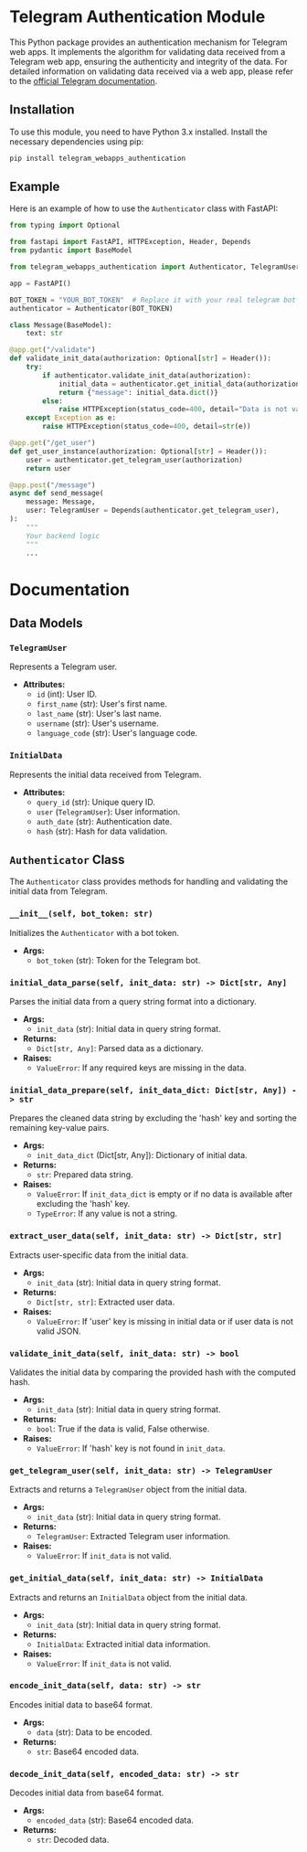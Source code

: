 # Telegram Authentication Module

This Python package provides an authentication mechanism for Telegram web apps. It implements the algorithm for validating data received from a Telegram web app, ensuring the authenticity and integrity of the data. For detailed information on validating data received via a web app, please refer to the [official Telegram documentation](https://core.telegram.org/bots/webapps#validating-data-received-via-the-web-app).

## Installation

To use this module, you need to have Python 3.x installed. Install the necessary dependencies using pip:

```bash
pip install telegram_webapps_authentication
```
## Example

Here is an example of how to use the `Authenticator` class with FastAPI:

```python
from typing import Optional

from fastapi import FastAPI, HTTPException, Header, Depends
from pydantic import BaseModel

from telegram_webapps_authentication import Authenticator, TelegramUser

app = FastAPI()

BOT_TOKEN = "YOUR_BOT_TOKEN"  # Replace it with your real telegram bot token
authenticator = Authenticator(BOT_TOKEN)

class Message(BaseModel):
    text: str

@app.get("/validate")
def validate_init_data(authorization: Optional[str] = Header()):
    try:
        if authenticator.validate_init_data(authorization):
            initial_data = authenticator.get_initial_data(authorization)
            return {"message": initial_data.dict()}
        else:
            raise HTTPException(status_code=400, detail="Data is not valid")
    except Exception as e:
        raise HTTPException(status_code=400, detail=str(e))

@app.get("/get_user")
def get_user_instance(authorization: Optional[str] = Header()):
    user = authenticator.get_telegram_user(authorization)
    return user

@app.post("/message")
async def send_message(
    message: Message,
    user: TelegramUser = Depends(authenticator.get_telegram_user),
):
    """
    Your backend logic
    """
    ...
```

# Documentation

## Data Models

### `TelegramUser`

Represents a Telegram user.

- **Attributes:**
  - `id` (int): User ID.
  - `first_name` (str): User's first name.
  - `last_name` (str): User's last name.
  - `username` (str): User's username.
  - `language_code` (str): User's language code.

### `InitialData`

Represents the initial data received from Telegram.

- **Attributes:**
  - `query_id` (str): Unique query ID.
  - `user` (`TelegramUser`): User information.
  - `auth_date` (str): Authentication date.
  - `hash` (str): Hash for data validation.

## `Authenticator` Class

The `Authenticator` class provides methods for handling and validating the initial data from Telegram.

### `__init__(self, bot_token: str)`

Initializes the `Authenticator` with a bot token.

- **Args:**
  - `bot_token` (str): Token for the Telegram bot.

### `initial_data_parse(self, init_data: str) -> Dict[str, Any]`

Parses the initial data from a query string format into a dictionary.

- **Args:**
  - `init_data` (str): Initial data in query string format.
- **Returns:**
  - `Dict[str, Any]`: Parsed data as a dictionary.
- **Raises:**
  - `ValueError`: If any required keys are missing in the data.

### `initial_data_prepare(self, init_data_dict: Dict[str, Any]) -> str`

Prepares the cleaned data string by excluding the 'hash' key and sorting the remaining key-value pairs.

- **Args:**
  - `init_data_dict` (Dict[str, Any]): Dictionary of initial data.
- **Returns:**
  - `str`: Prepared data string.
- **Raises:**
  - `ValueError`: If `init_data_dict` is empty or if no data is available after excluding the 'hash' key.
  - `TypeError`: If any value is not a string.

### `extract_user_data(self, init_data: str) -> Dict[str, str]`

Extracts user-specific data from the initial data.

- **Args:**
  - `init_data` (str): Initial data in query string format.
- **Returns:**
  - `Dict[str, str]`: Extracted user data.
- **Raises:**
  - `ValueError`: If 'user' key is missing in initial data or if user data is not valid JSON.

### `validate_init_data(self, init_data: str) -> bool`

Validates the initial data by comparing the provided hash with the computed hash.

- **Args:**
  - `init_data` (str): Initial data in query string format.
- **Returns:**
  - `bool`: True if the data is valid, False otherwise.
- **Raises:**
  - `ValueError`: If 'hash' key is not found in `init_data`.

### `get_telegram_user(self, init_data: str) -> TelegramUser`

Extracts and returns a `TelegramUser` object from the initial data.

- **Args:**
  - `init_data` (str): Initial data in query string format.
- **Returns:**
  - `TelegramUser`: Extracted Telegram user information.
- **Raises:**
  - `ValueError`: If `init_data` is not valid.

### `get_initial_data(self, init_data: str) -> InitialData`

Extracts and returns an `InitialData` object from the initial data.

- **Args:**
  - `init_data` (str): Initial data in query string format.
- **Returns:**
  - `InitialData`: Extracted initial data information.
- **Raises:**
  - `ValueError`: If `init_data` is not valid.

### `encode_init_data(self, data: str) -> str`

Encodes initial data to base64 format.

- **Args:**
  - `data` (str): Data to be encoded.
- **Returns:**
  - `str`: Base64 encoded data.

### `decode_init_data(self, encoded_data: str) -> str`

Decodes initial data from base64 format.

- **Args:**
  - `encoded_data` (str): Base64 encoded data.
- **Returns:**
  - `str`: Decoded data.